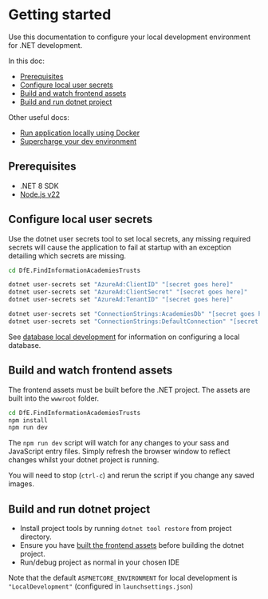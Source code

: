 # Getting started

Use this documentation to configure your local development environment for .NET development.

In this doc:

- [Prerequisites](#prerequisites)
- [Configure local user secrets](#configure-local-user-secrets)
- [Build and watch frontend assets](#build-and-watch-frontend-assets)
- [Build and run dotnet project](#build-and-run-dotnet-project)

Other useful docs:

- [Run application locally using Docker](./docker.md#run-the-web-application-locally-in-docker)
- [Supercharge your dev environment](./supercharge-your-dev-environment.md)

## Prerequisites

- .NET 8 SDK
- [Node.js v22](https://nodejs.org/en)

## Configure local user secrets

Use the dotnet user secrets tool to set local secrets, any missing required secrets will cause the application to fail at startup with an exception detailing which secrets are missing.

```bash
cd DfE.FindInformationAcademiesTrusts

dotnet user-secrets set "AzureAd:ClientID" "[secret goes here]"
dotnet user-secrets set "AzureAd:ClientSecret" "[secret goes here]"
dotnet user-secrets set "AzureAd:TenantID" "[secret goes here]"

dotnet user-secrets set "ConnectionStrings:AcademiesDb" "[secret goes here for AcademiesDb]"
dotnet user-secrets set "ConnectionStrings:DefaultConnection" "[secret goes here for FiatDb]"
```

See [database local development](./databases.md#local-development) for information on configuring a local database.

## Build and watch frontend assets

The frontend assets must be built before the .NET project. The assets are built into the `wwwroot` folder.

```bash
cd DfE.FindInformationAcademiesTrusts
npm install
npm run dev
```

The `npm run dev` script will watch for any changes to your sass and JavaScript entry files. Simply refresh the browser window to reflect changes whilst your dotnet project is running.

You will need to stop (`ctrl-c`) and rerun the script if you change any saved images.

## Build and run dotnet project

- Install project tools by running `dotnet tool restore` from project directory.
- Ensure you have [built the frontend assets](#build-and-watch-frontend-assets) before building the dotnet project.
- Run/debug project as normal in your chosen IDE

Note that the default `ASPNETCORE_ENVIRONMENT` for local development is `"LocalDevelopment"` (configured in `launchsettings.json`)
